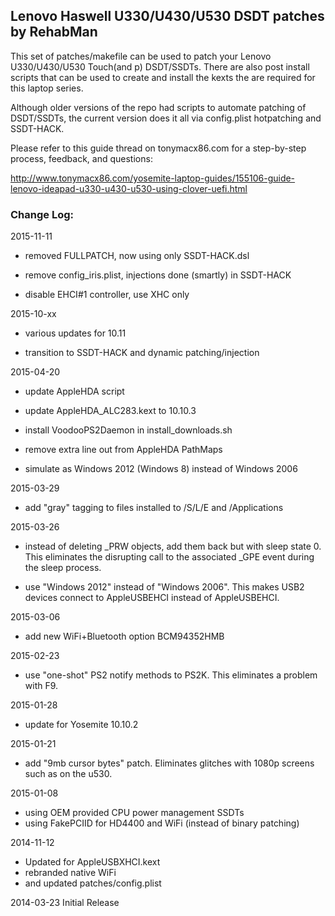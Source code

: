 ## Lenovo Haswell U330/U430/U530 DSDT patches by RehabMan

This set of patches/makefile can be used to patch your Lenovo U330/U430/U530 Touch(and p) DSDT/SSDTs.  There are also post install scripts that can be used to create and install the kexts the are required for this laptop series.

Although older versions of the repo had scripts to automate patching of DSDT/SSDTs, the current version does it all via config.plist hotpatching and SSDT-HACK.

Please refer to this guide thread on tonymacx86.com for a step-by-step process, feedback, and questions:

http://www.tonymacx86.com/yosemite-laptop-guides/155106-guide-lenovo-ideapad-u330-u430-u530-using-clover-uefi.html


### Change Log:

2015-11-11

- removed FULLPATCH, now using only SSDT-HACK.dsl

- remove config_iris.plist, injections done (smartly) in SSDT-HACK

- disable EHCI#1 controller, use XHC only

2015-10-xx

- various updates for 10.11

- transition to SSDT-HACK and dynamic patching/injection

2015-04-20

- update AppleHDA script

- update AppleHDA_ALC283.kext to 10.10.3

- install VoodooPS2Daemon in install_downloads.sh

- remove extra line out from AppleHDA PathMaps

- simulate as Windows 2012 (Windows 8) instead of Windows 2006

2015-03-29

- add "gray" tagging to files installed to /S/L/E and /Applications

2015-03-26

- instead of deleting _PRW objects, add them back but with sleep state 0.  This eliminates the disrupting call to the associated _GPE event during the sleep process.

- use "Windows 2012" instead of "Windows 2006".  This makes USB2 devices connect to AppleUSBEHCI instead of AppleUSBEHCI.

2015-03-06

- add new WiFi+Bluetooth option BCM94352HMB

2015-02-23

- use "one-shot" PS2 notify methods to PS2K.  This eliminates a problem with F9.

2015-01-28

- update for Yosemite 10.10.2

2015-01-21

- add "9mb cursor bytes" patch.  Eliminates glitches with 1080p screens such as on the u530.

2015-01-08

- using OEM provided CPU power management SSDTs
- using FakePCIID for HD4400 and WiFi (instead of binary patching)

2014-11-12

- Updated for AppleUSBXHCI.kext
- rebranded native WiFi
- and updated patches/config.plist

2014-03-23 Initial Release


